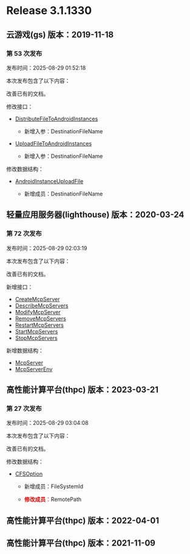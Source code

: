 # Release 3.1.1330

## 云游戏(gs) 版本：2019-11-18

### 第 53 次发布

发布时间：2025-08-29 01:52:18

本次发布包含了以下内容：

改善已有的文档。

修改接口：

* [DistributeFileToAndroidInstances](https://cloud.tencent.com/document/api/1162/118964)

	* 新增入参：DestinationFileName

* [UploadFileToAndroidInstances](https://cloud.tencent.com/document/api/1162/117243)

	* 新增入参：DestinationFileName


修改数据结构：

* [AndroidInstanceUploadFile](https://cloud.tencent.com/document/api/1162/40743#AndroidInstanceUploadFile)

	* 新增成员：DestinationFileName




## 轻量应用服务器(lighthouse) 版本：2020-03-24

### 第 72 次发布

发布时间：2025-08-29 02:03:19

本次发布包含了以下内容：

改善已有的文档。

新增接口：

* [CreateMcpServer](https://cloud.tencent.com/document/api/1207/122838)
* [DescribeMcpServers](https://cloud.tencent.com/document/api/1207/122837)
* [ModifyMcpServer](https://cloud.tencent.com/document/api/1207/122836)
* [RemoveMcpServers](https://cloud.tencent.com/document/api/1207/122835)
* [RestartMcpServers](https://cloud.tencent.com/document/api/1207/122834)
* [StartMcpServers](https://cloud.tencent.com/document/api/1207/122833)
* [StopMcpServers](https://cloud.tencent.com/document/api/1207/122832)

新增数据结构：

* [McpServer](https://cloud.tencent.com/document/api/1207/47576#McpServer)
* [McpServerEnv](https://cloud.tencent.com/document/api/1207/47576#McpServerEnv)



## 高性能计算平台(thpc) 版本：2023-03-21

### 第 27 次发布

发布时间：2025-08-29 03:04:08

本次发布包含了以下内容：

改善已有的文档。

修改数据结构：

* [CFSOption](https://cloud.tencent.com/document/api/1527/89579#CFSOption)

	* 新增成员：FileSystemId

	* <font color="#dd0000">**修改成员**：</font>RemotePath




## 高性能计算平台(thpc) 版本：2022-04-01



## 高性能计算平台(thpc) 版本：2021-11-09



